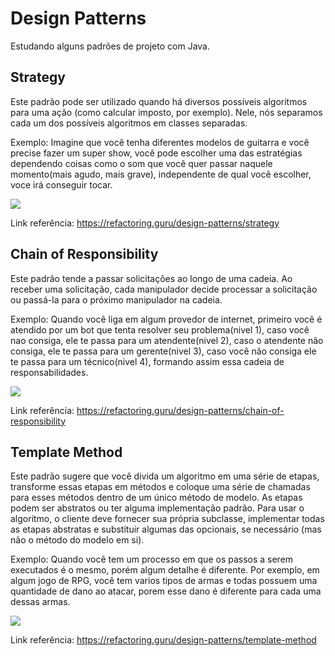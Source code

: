 # Design Patterns
Estudando alguns padrões de projeto com Java.


## Strategy
Este padrão pode ser utilizado quando há diversos possíveis algoritmos para uma ação (como calcular imposto, por exemplo). 
Nele, nós separamos cada um dos possíveis algoritmos em classes separadas.

Exemplo: Imagine que você tenha diferentes modelos de guitarra e você precise fazer um super show, você pode escolher uma das
estratégias dependendo coisas como o som que você quer passar naquele momento(mais agudo, mais grave), independente de qual você
escolher, voce irá conseguir tocar.

<img src="https://refactoring.guru/images/patterns/diagrams/strategy/solution.png"/>

Link referência: https://refactoring.guru/design-patterns/strategy


## Chain of Responsibility
Este padrão tende a passar solicitações ao longo de uma cadeia. Ao receber uma solicitação, cada manipulador decide
processar a solicitação ou passá-la para o próximo manipulador na cadeia.

Exemplo: Quando você liga em algum provedor de internet, primeiro você é atendido por um bot que tenta resolver seu problema(nivel 1),
caso você nao consiga, ele te passa para um atendente(nivel 2), caso o atendente não consiga, ele te passa para um gerente(nivel 3),
caso você não consiga ele te passa para um técnico(nivel 4), formando assim essa cadeia de responsabilidades.


<img src="https://refactoring.guru/images/patterns/diagrams/chain-of-responsibility/example-en.png"/>

Link referência: https://refactoring.guru/design-patterns/chain-of-responsibility


## Template Method
Este padrão sugere que você divida um algoritmo em uma série de etapas, transforme essas etapas em métodos e coloque uma série de chamadas para esses métodos dentro de um único método de modelo. As etapas podem ser abstratos ou ter alguma implementação padrão. Para usar o algoritmo, o cliente deve fornecer sua própria subclasse, implementar todas as etapas abstratas e substituir algumas das opcionais, se necessário (mas não o método do modelo em si).

Exemplo: Quando você tem um processo em que os passos a serem executados é o mesmo, porém algum detalhe é diferente. Por exemplo, em algum jogo de RPG, você tem varios tipos de armas e todas possuem uma quantidade de dano ao atacar, porem esse dano é diferente para cada uma dessas armas.


<img src="https://refactoring.guru/images/patterns/diagrams/template-method/structure-indexed.png"/>

Link referência: https://refactoring.guru/design-patterns/template-method

